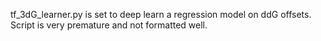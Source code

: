tf_3dG_learner.py is set to deep learn a regression model on ddG offsets. Script is very premature and not formatted well.
